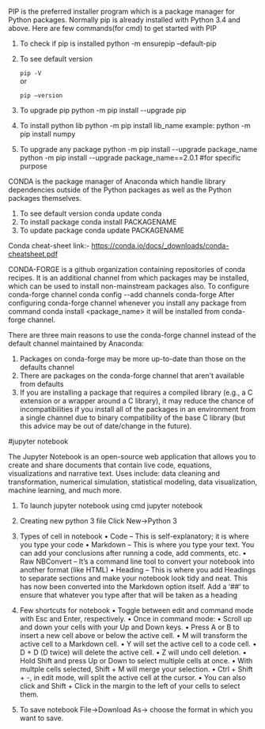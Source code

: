 PIP is the preferred installer program which is a package manager for Python packages.
Normally pip is already installed  with Python 3.4 and above.
Here are few commands(for cmd) to get started with PIP
1.  To check if pip is installed
      python -m ensurepip –default-pip
2.	To see default version
      
      ```pip -V```  
      or
      
      ```pip –version```
3.	To upgrade pip
      python -m pip install --upgrade pip
4.	To install python lib
      python -m pip install lib_name
      example: python -m pip install numpy
5.	To upgrade any package
      python -m pip install --upgrade package_name
      python -m pip install --upgrade package_name==2.0.1	#for specific purpose


CONDA is the package manager of Anaconda which handle library dependencies outside of the Python packages as well as the Python packages themselves.
1.	To see default version
      conda update conda
2.	To install package
      conda install PACKAGENAME
3.	To update package
      conda update PACKAGENAME

Conda cheat-sheet link:- https://conda.io/docs/_downloads/conda-cheatsheet.pdf

CONDA-FORGE  is a github organization containing repositories of conda recipes. It is an additional channel from which packages may be installed, which can be used to install non-mainstream packages also.
To configure conda-forge channel
      conda config --add channels conda-forge
After configuring conda-forge channel whenever you install any package from command conda install <package_name> it will be installed from conda-forge channel.

There are three main reasons to use the conda-forge channel instead of the default channel maintained by Anaconda:
1.	Packages on conda-forge may be more up-to-date than those on the defaults channel
2.	There are packages on the conda-forge channel that aren't available from defaults
3.	If you are installing a package that requires a compiled library (e.g., a C extension or a wrapper around a C library), it may reduce the chance of incompatibilities if you install all of the packages in an environment from a single channel due to binary compatibility of the base C library (but this advice may be out of date/change in the future).


#jupyter notebook

The Jupyter Notebook is an open-source web application that allows you to create and share documents that contain live code, equations, visualizations and narrative text. Uses include: data cleaning and transformation, numerical simulation, statistical modeling, data visualization, machine learning, and much more.
1.	To launch jupyter notebook using cmd
      jupyter notebook
      
2.	Creating new python 3 file
      Click New->Python 3
      
3.  Types of cell in notebook
•	Code – This is self-explanatory; it is where you type your code
•	Markdown – This is where you type your text. You can add your conclusions after running a code, add comments, etc.
•	Raw NBConvert – It’s a command line tool to convert your notebook into another format (like HTML)
•	Heading – This is where you add Headings to separate sections and make your notebook look tidy and neat. This has now been converted into the Markdown option itself. Add a ‘##’ to ensure that whatever you type after that will be taken as a heading

4.  Few shortcuts for notebook
•	Toggle between edit and command mode with Esc and Enter, respectively.
•	Once in command mode:
•	Scroll up and down your cells with your Up and Down keys.
•	Press A or B to insert a new cell above or below the active cell.
•	M will transform the active cell to a Markdown cell.
•	Y will set the active cell to a code cell.
•	D + D (D twice) will delete the active cell.
•	Z will undo cell deletion.
•	Hold Shift and press Up or Down to select multiple cells at once.
•	With multple cells selected, Shift + M will merge your selection.
•	Ctrl + Shift + -, in edit mode, will split the active cell at the cursor.
•	You can also click and Shift + Click in the margin to the left of your cells to select them.

5.  To save notebook
      File->Download As-> choose the format in which you want to save.
